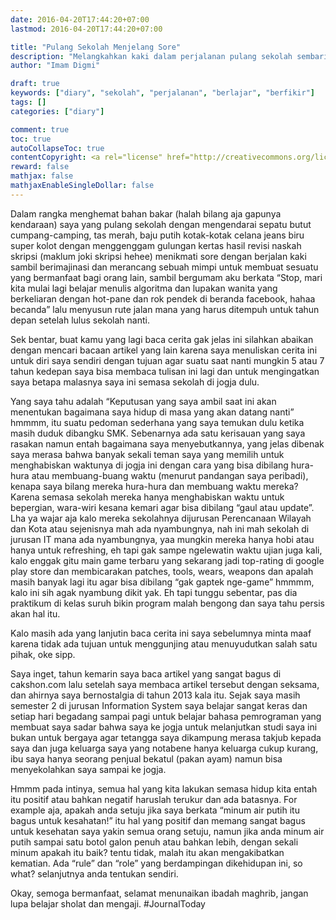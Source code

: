 ```yaml
---
date: 2016-04-20T17:44:20+07:00
lastmod: 2016-04-20T17:44:20+07:00

title: "Pulang Sekolah Menjelang Sore"
description: "Melangkahkan kaki dalam perjalanan pulang sekolah sembari berfikir di Yogyakarta"
author: "Imam Digmi"

draft: true
keywords: ["diary", "sekolah", "perjalanan", "berlajar", "berfikir"]
tags: []
categories: ["diary"]

comment: true
toc: true
autoCollapseToc: true
contentCopyright: <a rel="license" href="http://creativecommons.org/licenses/by-nc-nd/4.0/">CC BY-NC-ND 4.0</a>
reward: false
mathjax: false
mathjaxEnableSingleDollar: false
---
```


Dalam rangka menghemat bahan bakar (halah bilang aja gapunya kendaraan) saya yang pulang sekolah dengan mengendarai sepatu butut cumpang-camping, tas merah, baju putih kotak-kotak celana jeans biru super kolot dengan menggenggam gulungan kertas hasil revisi naskah skripsi (maklum joki skripsi hehee) menikmati sore dengan berjalan kaki sambil berimajinasi dan merancang sebuah mimpi untuk membuat sesuatu yang bermanfaat bagi orang lain, sambil bergumam aku berkata “Stop, mari kita mulai lagi belajar menulis algoritma dan lupakan wanita yang berkeliaran dengan hot-pane dan rok pendek di beranda facebook, hahaa becanda” lalu menyusun rute jalan mana yang harus ditempuh untuk tahun depan setelah lulus sekolah nanti.

Sek bentar, buat kamu yang lagi baca cerita gak jelas ini silahkan abaikan dengan mencari bacaan artikel yang lain karena saya menuliskan cerita ini untuk diri saya sendiri dengan tujuan agar suatu saat nanti mungkin 5 atau 7 tahun kedepan saya bisa membaca tulisan ini lagi dan untuk mengingatkan saya betapa malasnya saya ini semasa sekolah di jogja dulu.

Yang saya tahu adalah “Keputusan yang saya ambil saat ini akan menentukan bagaimana saya hidup di masa yang akan datang nanti” hmmmm, itu suatu pedoman sederhana yang saya temukan dulu ketika masih duduk dibangku SMK. Sebenarnya ada satu kerisauan yang saya rasakan namun entah bagaimana saya menyebutkannya, yang jelas dibenak saya merasa bahwa banyak sekali teman saya yang memilih untuk menghabiskan waktunya di jogja ini dengan cara yang bisa dibilang hura-hura atau membuang-buang waktu (menurut pandangan saya peribadi), kenapa saya bilang mereka hura-hura dan membuang waktu mereka? Karena semasa sekolah mereka hanya menghabiskan waktu untuk bepergian, wara-wiri kesana kemari agar bisa dibilang “gaul atau update”. Lha ya wajar aja kalo mereka sekolahnya dijurusan Perencanaan Wilayah dan Kota atau sejenisnya mah ada nyambungnya, nah ini mah sekolah di jurusan IT mana ada nyambungnya, yaa mungkin mereka hanya hobi atau hanya untuk refreshing, eh tapi gak sampe ngelewatin waktu ujian juga kali, kalo enggak gitu main game terbaru yang sekarang jadi top-rating di google play store dan membicarakan patches, tools, wears, weapons dan apalah masih banyak lagi itu agar bisa dibilang “gak gaptek nge-game” hmmmm, kalo ini sih agak nyambung dikit yak. Eh tapi tunggu sebentar, pas dia praktikum di kelas suruh bikin program malah bengong dan saya tahu persis akan hal itu.

Kalo masih ada yang lanjutin baca cerita ini saya sebelumnya minta maaf karena tidak ada tujuan untuk menggunjing atau menuyudutkan salah satu pihak, oke sipp.

Saya inget, tahun kemarin saya baca artikel yang sangat bagus di cakshon.com lalu setelah saya membaca artikel tersebut dengan seksama, dan ahirnya saya bernostalgia di tahun 2013 kala itu. Sejak saya masih semester 2 di jurusan Information System saya belajar sangat keras dan setiap hari begadang sampai pagi untuk belajar bahasa pemrograman yang membuat saya sadar bahwa saya ke jogja untuk melanjutkan studi saya ini bukan untuk bergaya agar tetangga saya dikampung merasa takjub kepada saya dan juga keluarga saya yang notabene hanya keluarga cukup kurang, ibu saya hanya seorang penjual bekatul (pakan ayam) namun bisa menyekolahkan saya sampai ke jogja.

Hmmm pada intinya, semua hal yang kita lakukan semasa hidup kita entah itu positif atau bahkan negatif haruslah terukur dan ada batasnya. For example aja, apakah anda setuju jika saya berkata “minum air putih itu bagus untuk kesahatan!” itu hal yang positif dan memang sangat bagus untuk kesehatan saya yakin semua orang setuju, namun jika anda minum air putih sampai satu botol galon penuh atau bahkan lebih, dengan sekali minum apakah itu baik? tentu tidak, malah itu akan mengakibatkan kematian. Ada “rule” dan “role” yang berdampingan dikehidupan ini, so what? selanjutnya anda tentukan sendiri.

Okay, semoga bermanfaat, selamat menunaikan ibadah maghrib, jangan lupa belajar sholat dan mengaji. ‪#‎JournalToday‬